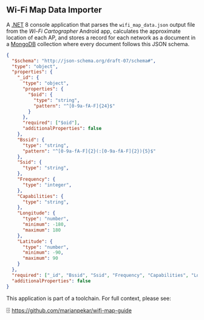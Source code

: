 ## Wi-Fi Map Data Importer

A [.NET](https://dotnet.microsoft.com) 8 console application that parses the `wifi_map_data.json` output file from the *Wi-Fi Cartographer* Android app, calculates the approximate location of each AP, and stores a record for each network as a document in a [MongoDB](https://www.mongodb.com) collection where every document follows this JSON schema.

```json
{
  "$schema": "http://json-schema.org/draft-07/schema#",
  "type": "object",
  "properties": {
    "_id": {
      "type": "object",
      "properties": {
        "$oid": {
          "type": "string",
          "pattern": "^[0-9a-fA-F]{24}$"
        }
      },
      "required": ["$oid"],
      "additionalProperties": false
    },
    "Bssid": {
      "type": "string",
      "pattern": "^[0-9a-fA-F]{2}(:[0-9a-fA-F]{2}){5}$"
    },
    "Ssid": {
      "type": "string",
    },
    "Frequency": {
      "type": "integer",
    },
    "Capabilities": {
      "type": "string",
    },
    "Longitude": {
      "type": "number",
      "minimum": -180,
      "maximum": 180
    },
    "Latitude": {
      "type": "number",
      "minimum": -90,
      "maximum": 90
    }
  },
  "required": ["_id", "Bssid", "Ssid", "Frequency", "Capabilities", "Longitude", "Latitude"],
  "additionalProperties": false
}
```

This application is part of a toolchain. For full context, please see:

🗄️ https://github.com/marianpekar/wifi-map-guide

